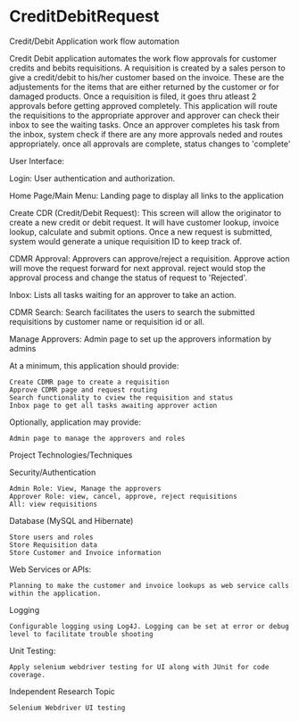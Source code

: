 # CreditDebitRequest
Credit/Debit Application work flow automation

Credit Debit application automates the work flow approvals for customer credits and bebits requisitions. A requisition is created by a sales person to give a credit/debit to his/her customer
based on the invoice. These are the adjustements for the items that are either returned by the customer or for damaged products. Once a requisition is filed, it goes thru atleast 2 approvals before 
getting approved completely. This application will route the requisitions to the appropriate approver and approver can check their inbox to see the waiting tasks.
Once an approver completes his task from the inbox, system check if there are any more approvals neded and routes appropriately. once all approvals are complete, status changes to 'complete'

User Interface:

Login: User authentication and authorization.

Home Page/Main Menu: Landing page to display all links to the application

Create CDR (Credit/Debit Request): This screen will allow the originator to create a new credit or debit request. It will have customer lookup, invoice lookup, calculate and submit options. Once a new request is submitted, system would generate a unique requisition ID to keep track of.

CDMR Approval: Approvers can approve/reject a requisition. Approve action will move the request forward for next approval. reject would stop the approval process and change the status of request to 'Rejected'.

Inbox: Lists all tasks waiting for an approver to take an action.

CDMR Search: Search facilitates the users to search the submitted requisitions by customer name or requisition id or all.

Manage Approvers: Admin page to set up the approvers information by admins

At a minimum, this application should provide:

    Create CDMR page to create a requisition
    Approve CDMR page and request routing
    Search functionality to cview the requisition and status
    Inbox page to get all tasks awaiting approver action
    
Optionally, application may provide:
    
    Admin page to manage the approvers and roles
    


Project Technologies/Techniques

Security/Authentication

    Admin Role: View, Manage the approvers
    Approver Role: view, cancel, approve, reject requisitions
    All: view requisitions
    
Database (MySQL and Hibernate)

    Store users and roles
    Store Requisition data
    Store Customer and Invoice information
    
Web Services or APIs:

    Planning to make the customer and invoice lookups as web service calls within the application.

Logging

    Configurable logging using Log4J. Logging can be set at error or debug level to facilitate trouble shooting

Unit Testing:

    Apply selenium webdriver testing for UI along with JUnit for code coverage.
    
Independent Research Topic
    
    Selenium Webdriver UI testing
